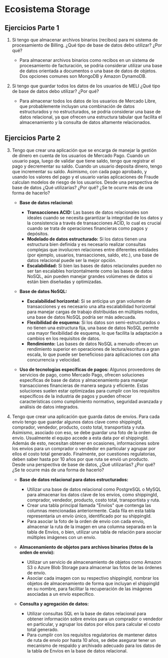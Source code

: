 # Ecosistema Storage

## Ejercicios Parte 1
1. Si tengo que almacenar archivos binarios (recibos) para mi sistema de procesamiento de Billing. ¿Qué tipo de base de datos debo utilizar? ¿Por qué?
    - Para almacenar archivos binarios como recibos en un sistema de procesamiento de facturación, se podria considerar utilizar una base de datos orientada a documentos o una base de datos de objetos. Dos opciones comunes son MongoDB y Amazon DynamoDB.

2. Si tengo que guardar todos los datos de los usuarios de MELI ¿Qué tipo de base de datos debo utilizar? ¿Por qué?
    - Para almacenar todos los datos de los usuarios de Mercado Libre, que probablemente incluyan una combinación de datos estructurados y no estructurados, se podria considerar una base de datos relacional, ya que ofrecen una estructura tabular que facilita el almacenamiento y la consulta de datos altamente relacionados.

## Ejercicios Parte 2

3. Tengo que  crear una aplicación que se encarga de manejar la gestión de dinero en cuenta de los usuarios de Mercado Pago. 
Cuando un usuario paga, luego de validar que tiene saldo, tengo que registrar el pago y decrementar su saldo.
Cuando un usuario deposita dinero, tengo que incrementar su saldo. 
Asimismo, con cada pago aprobado, y usando los valores del pago y el usuario varias aplicaciones de Fraude calculan modelos de riesgo de los usuarios. 
Desde una perspectiva de base de datos 
¿Qué utilizarías? ¿Por qué? ¿Se te ocurre más de una forma de hacerlo?

    - **Base de datos relacional:**

        - **Transacciones ACID:** Las bases de datos relacionales son ideales cuando se necesita garantizar la integridad de los datos y la consistencia a través de transacciones ACID, lo cual es crucial cuando se trata de operaciones financieras como pagos y depósitos.
        - **Modelado de datos estructurado:** Si los datos tienen una estructura bien definida y es necesario realizar consultas complejas que involucren relaciones entre diferentes entidades (por ejemplo, usuarios, transacciones, saldo, etc.), una base de datos relacional puede ser la mejor opción.
        - **Escalabilidad:** Si bien las bases de datos relacionales pueden no ser tan escalables horizontalmente como las bases de datos NoSQL, aún pueden manejar grandes volúmenes de datos si están bien diseñadas y optimizadas.

    - **Base de datos NoSQL:**

        - **Escalabilidad horizontal:** Si se anticipa un gran volumen de transacciones y es necesario una alta escalabilidad horizontal para manejar cargas de trabajo distribuidas en múltiples nodos, una base de datos NoSQL podría ser más adecuada.
        - **Flexibilidad de esquema:** Si los datos son semi-estructurados o no tienen una estructura fija, una base de datos NoSQL permite una mayor flexibilidad de esquema, lo que facilita la adaptación a cambios en los requisitos de datos.
        - **Rendimiento:** Las bases de datos NoSQL a menudo ofrecen un rendimiento superior en operaciones de lectura/escritura a gran escala, lo que puede ser beneficioso para aplicaciones con alta concurrencia y velocidad.

    - **Uso de tecnologías específicas de pagos:** Algunos proveedores de servicios de pago, como Mercado Pago, ofrecen soluciones específicas de base de datos y almacenamiento para manejar transacciones financieras de manera segura y eficiente. Estas soluciones suelen estar optimizadas para cumplir con los requisitos específicos de la industria de pagos y pueden ofrecer características como cumplimiento normativo, seguridad avanzada y análisis de datos integrados.

4. Tengo que crear una aplicación que guarda datos de envíos.
Para cada envío tengo que guardar algunos datos clave como shippingId, comprador, vendedor, producto, costo total, transportista y ruta. 
Asimismo, asociado con eso, se debe guardar una foto de la orden de envío. Usualmente el equipo accede a esta data por el shippingId. 
Además de esto, necesitan obtener en ocasiones, informaciones sobre los envíos para un comprador o vendedor en particular y agrupar por ellos el costo total generado.
Finalmente, por cuestiones regulatorias, deben saber hasta por 10 años por que ruta se envió un producto. 
Desde una perspectiva de base de datos, 
¿Qué utilizarías? ¿Por qué? ¿Se te ocurre más de una forma de hacerlo?

    - **Base de datos relacional para datos estructurados:**

        - Utilizar una base de datos relacional como PostgreSQL o MySQL para almacenar los datos clave de los envíos, como shippingId, comprador, vendedor, producto, costo total, transportista y ruta.
        - Crear una tabla principal llamada "Envíos" que contenga las columnas mencionadas anteriormente. Cada fila en esta tabla representaría un envío único, identificado por su shippingId.
        - Para asociar la foto de la orden de envío con cada envío, 
        almacenar la ruta de la imagen en una columna separada en la tabla de Envíos, o bien, utilizar una tabla de relación para asociar múltiples imágenes con un envío.

    - **Almacenamiento de objetos para archivos binarios (fotos de la orden de envío):**

        - Utilizar un servicio de almacenamiento de objetos como Amazon S3 o Azure Blob Storage para almacenar las fotos de las órdenes de envío.
        - Asociar cada imagen con su respectivo shippingId, nombrar los objetos de almacenamiento de forma que incluyan el shippingId en su nombre, para facilitar la recuperación de las imágenes asociadas a un envío específico.

    - **Consulta y agregación de datos:**

        - Utilizar consultas SQL en la base de datos relacional para obtener información sobre envíos para un comprador o vendedor en particular, y agrupar los datos por ellos para calcular el costo total generado.
        - Para cumplir con los requisitos regulatorios de mantener datos de ruta de envío por hasta 10 años, se debe asegurar tener un mecanismo de respaldo y archivado adecuado para los datos de la tabla de Envíos en la base de datos relacional.
